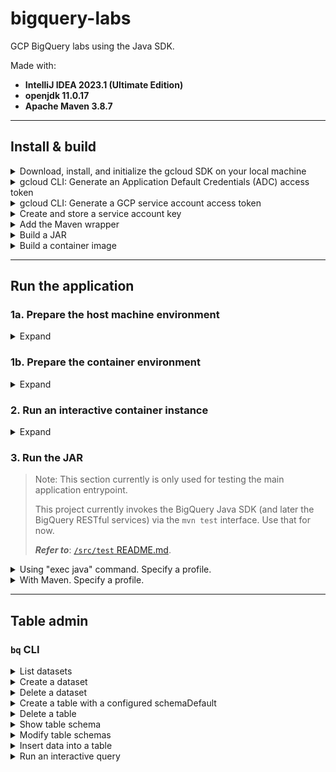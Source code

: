 # bigquery-labs

GCP BigQuery labs using the Java SDK.

Made with:
- **IntelliJ IDEA 2023.1 (Ultimate Edition)**
- **openjdk 11.0.17**
- **Apache Maven 3.8.7**


---


## Install & build

<details>
<summary>Download, install, and initialize the gcloud SDK on your local machine</summary>

Refer to the <a href="https://cloud.google.com/sdk/docs/install#other_installation_options">`gcloud` CLI documentation</a> to complete this step.

Install the `gcloud` SDK to the user's home directory (e.g., `/Users/USERNAME/google-cloud-sdk`). 

When it's finished installing, add the `gcloud` executable to your system's `$PATH` and run the command:

```shell
gcloud init
```

</details>


<details>
<summary>gcloud CLI: Generate an Application Default Credentials (ADC) access token</summary>

If you're running the application locally, you can use the following command to generate an access token:

```shell
export GCP_ADC_ACCESS_TOKEN="$(gcloud auth application-default print-access-token)"
```

</details>


<details>
<summary>gcloud CLI: Generate a GCP service account access token</summary>

Run this command to generate an access token for a specific GCP service account:

```shell
export GCP_SA_ACCESS_TOKEN=$(gcloud auth print-access-token --impersonate-service-account='SA_EMAIL_ADDRESS')
```

**Replace the following**:
- `SA_EMAIL_ADDRESS`: the email address of the service account to impersonate.

Example:

```shell
export GCP_SA_ACCESS_TOKEN=$(gcloud auth print-access-token --impersonate-service-account='9644524330-compute@developer.gserviceaccount.com')
```

</details>


<details>
<summary>Create and store a service account key</summary>

This section refers to usage of a GCP service account key (.json) file stored on your local file system.

To map a local `gcloud` installation to a volume on a container instance running the application, include the `-v` parameter in the `docker run` command used to start a container instance, as described below. 

### macOS

Assuming the user's service account key file is stored in the same directory as their local `gcloud` installation:

`/Users/USERNAME/.config/gcloud`

```shell
export LOCAL_GCLOUD_AUTH_DIRECTORY=$HOME/.config/gcloud
```

and the target volume on the container instance is: 

`/root/.config/gcloud`

```shell
export CONTAINER_GCLOUD_AUTH_DIRECTORY=/root/.config/gcloud
```

the command to run the container instance would be:

```shell
docker run --rm -it \
      -e GCP_SA_KEY_PATH=$GCP_SA_KEY_PATH \
      -e GCP_ADC_ACCESS_TOKEN=$GCP_ADC_ACCESS_TOKEN \
      -e GCP_SA_ACCESS_TOKEN=$GCP_SA_ACCESS_TOKEN \
      -e GCP_DEFAULT_USER_PROJECT_ID=$GCP_DEFAULT_USER_PROJECT_ID \
      -e GCP_DEFAULT_USER_DATASET=$GCP_DEFAULT_USER_DATASET \
      -e GCP_DEFAULT_USER_TABLE=$GCP_DEFAULT_USER_TABLE \
      -e GCP_SA_PROJECT_ID=$GCP_SA_PROJECT_ID \
      -e GCP_SA_DATASET=$GCP_SA_DATASET \
      -e GCP_SA_TABLE=$GCP_SA_TABLE \
      -v ${LOCAL_GCLOUD_AUTH_DIRECTORY}:${CONTAINER_GCLOUD_AUTH_DIRECTORY} \
      -v ${LOCAL_MAVEN_REPOSITORY}:${CONTAINER_MAVEN_REPOSITORY} \
      bigquery-labs
```

**Replace the following** in the path to the `gcloud` directory:

- `USERNAME`: the current OS user's username

so that the path to the service account key file is correct, e.g.:

`/Users/squidmin/.config/gcloud/sa-private-key.json`

Read <a href="https://cloud.google.com/iam/docs/keys-create-delete#iam-service-account-keys-create-gcloud">here</a> for more information about creating service account keys.

</details>


<details>
<summary>Add the Maven wrapper</summary>

Ensure that Maven is already installed on the machine that will run the container.

In the root of this project, run the command:

```shell
mvn wrapper:wrapper
```

Read <a href="https://maven.apache.org/install.html">here</a> for more information about installing Maven.

</details>


<details>
<summary>Build a JAR</summary>

```shell
./mvnw clean package -P integration \
  -DGCP_SA_KEY_PATH=$GCP_SA_KEY_PATH \
  -DGCP_ADC_ACCESS_TOKEN=$GCP_ADC_ACCESS_TOKEN \
  -DGCP_SA_ACCESS_TOKEN=$GCP_SA_ACCESS_TOKEN \
  -DGCP_DEFAULT_USER_PROJECT_ID=$GCP_DEFAULT_USER_PROJECT_ID \
  -DGCP_DEFAULT_USER_DATASET=$GCP_DEFAULT_USER_DATASET \
  -DGCP_DEFAULT_USER_TABLE=$GCP_DEFAULT_USER_TABLE \
  -DGCP_SA_PROJECT_ID=$GCP_SA_PROJECT_ID \
  -DGCP_SA_DATASET=$GCP_SA_DATASET \
  -DGCP_SA_TABLE=$GCP_SA_TABLE
```

</details>


<details>
<summary>Build a container image</summary>

```shell
docker build \
  --build-arg GCP_DEFAULT_USER_PROJECT_ID=$GCP_DEFAULT_USER_PROJECT_ID \
  -t bigquery-labs .
```

</details>


---


## Run the application


### 1a. Prepare the host machine environment

<details>
<summary>Expand</summary>

Until the main application entrypoint is developed, run the application's functionality via the `mvn test` interface.

Pass required environment variables on your local system to the VM options, as shown in the `createTableWithCustomSchema` example below:

```shell
./mvnw \
  -Dtest=BigQueryAdminClientIntegrationTest#createTableWithCustomSchema \
  test -P integration \
  -DGCP_SA_KEY_PATH=$GCP_SA_KEY_PATH \
  -DGCP_ADC_ACCESS_TOKEN=$GCP_ADC_ACCESS_TOKEN \
  -DGCP_DEFAULT_USER_PROJECT_ID=$GCP_DEFAULT_USER_PROJECT_ID \
  -DGCP_DEFAULT_USER_DATASET=$GCP_DEFAULT_USER_DATASET \
  -DGCP_DEFAULT_USER_TABLE=$GCP_DEFAULT_USER_TABLE \
  -Dschema="id:STRING,creation_timestamp:DATETIME,last_update_timestamp:DATETIME,column_a:STRING,column_b:BOOL"
```

</details>


### 1b. Prepare the container environment

<details>
<summary>Expand</summary>

### Environment variables

The `GCP_SA_KEY_PATH` environment variable is used to store the path to the user's GCP service account key file.
The user's service account key file is mapped to the `/root/.config/gcloud` directory on the container instance.

```shell
export GCP_SA_KEY_PATH=/root/.config/gcloud/sa-private-key.json
```

The `GCP_ADC_ACCESS_TOKEN` environment variable is used to store an OAuth2 access token for reaching BigQuery RESTful services _using Application Default Credentials_ (ADC).

```shell
export GCP_ADC_ACCESS_TOKEN=$(gcloud auth application-default print-access-token)
```

The `GCP_SA_ACCESS_TOKEN` environment variable is used to store an OAuth2 access token for reaching BigQuery RESTful services _as a specific service account_.

```shell
export GCP_SA_ACCESS_TOKEN=$(gcloud auth application-default print-access-token)
```

### Utility script (WIP)

The `run.sh` script at the root level of the project will set required environment variables automatically.

It accepts short and long arguments for each environment variable.

</details>


### 2. Run an interactive container instance

<details>
<summary>Expand</summary>

### `docker run`

```shell
docker run --rm -it \
  -e GCP_SA_KEY_PATH=$GCP_SA_KEY_PATH \
  -e GCP_ADC_ACCESS_TOKEN=$GCP_ADC_ACCESS_TOKEN \
  -e GCP_SA_ACCESS_TOKEN=$GCP_SA_ACCESS_TOKEN \
  -e GCP_DEFAULT_USER_PROJECT_ID=$GCP_DEFAULT_USER_PROJECT_ID \
  -e GCP_DEFAULT_USER_DATASET=$GCP_DEFAULT_USER_DATASET \
  -e GCP_DEFAULT_USER_TABLE=$GCP_DEFAULT_USER_TABLE \
  -e GCP_SA_PROJECT_ID=$GCP_SA_PROJECT_ID \
  -e GCP_SA_DATASET=$GCP_SA_DATASET \
  -e GCP_SA_TABLE=$GCP_SA_TABLE \
  -v ${LOCAL_GCLOUD_AUTH_DIRECTORY}:${CONTAINER_GCLOUD_AUTH_DIRECTORY} \
  -v ${LOCAL_MAVEN_REPOSITORY}:${CONTAINER_MAVEN_REPOSITORY} \
  bigquery-labs
```

---

### `./run.sh` utility script

```shell
./run.sh \
  -dpid $GCP_DEFAULT_USER_PROJECT_ID \
  -sakp $HOME/.config/gcloud/sa-private-key.json \
  -saat access_token_placeholder \
  -adcat $(gcloud auth application-default print-access-token)
```

Or use long arguments:

```shell
./run.sh \
  --GCP_DEFAULT_USER_PROJECT_ID $GCP_DEFAULT_USER_PROJECT_ID \
  --GCP_SA_KEY_PATH $HOME/.config/gcloud/sa-private-key.json \
  --GCP_SA_ACCESS_TOKEN access_token_placeholder \
  --GCP_ADC_ACCESS_TOKEN $(gcloud auth application-default print-access-token)
```

### `run.sh` options

<details>
<summary>Expand</summary>

`run.sh` implements the following options:

- `--default`: Start the application on the user's host system with default run environment settings.<br>

  <details>
  <summary>Example</summary>

  ```shell
  ./run.sh --default
  ```

  </details>

- `-ci`, `--container-instance`: Run a container instance pointing to the root directory of the application.

  <details>
  <summary>Example</summary>

  ```shell
  ./run.sh --container-instance
  ```

  </details>

- `-nci`, `--no-container-instance`: Build and run the application without starting a container instance.

  <details>
  <summary>Example</summary>

  ```shell
  ./run.sh -nci
  ```

  </details>

- `-i SA_EMAIL_ADDRESS`, `--impersonate SA_EMAIL_ADDRESS`: Impersonate a GCP service account.

  Replace `SA_EMAIL_ADDRESS` with the email address of the service account to impersonate.

  <details>
  <summary>Example</summary>

  ```shell
  ./run.sh --default -ci --impersonate-service-account SA_EMAIL_ADDRESS
  ```

  **Replace the following**:
  - `SA_EMAIL_ADDRESS`: the impersonated service account's email address.

  </details>

</details>


### Other examples

<details>
<summary>Build JAR, build image, & start an interactive container instance with default run environment settings</summary>

```shell
./run.sh --default --container-instance
```

```shell
./run.sh --default -ci
```

</details>


<details>
<summary>Build and run JAR with default run environment settings</summary>

```shell
./run.sh --default
```

```shell
./run.sh --default --no-container-instance
```

```shell
./run.sh --default -nci
```

</details>


</details>


### 3. Run the JAR

> Note: This section currently is only used for testing the main application entrypoint.
>
> This project currently invokes the BigQuery Java SDK (and later the BigQuery RESTful services) via the `mvn test` interface. Use that for now.
> 
> _**Refer to**_: <a href="https://github.com/squidmin/bigquery-labs/blob/main/src/test/README.md">`/src/test` README.md</a>.

<details>
<summary>Using "exec java" command. Specify a profile.</summary>

```shell
exec java -jar \
  -Dspring.profiles.active=$PROFILE \
  -DGCP_SA_KEY_PATH=$GCP_SA_KEY_PATH \
  -DGCP_ADC_ACCESS_TOKEN=$GCP_ADC_ACCESS_TOKEN \
  -DGCP_SA_ACCESS_TOKEN=$GCP_SA_ACCESS_TOKEN \
  -DGCP_DEFAULT_USER_PROJECT_ID=$GCP_DEFAULT_USER_PROJECT_ID \
  -DGCP_DEFAULT_USER_DATASET="test_dataset_integration" \
  -DGCP_DEFAULT_USER_TABLE="test_table_integration_custom" \
  ./target/bigquery-labs-0.0.1-SNAPSHOT.jar
```

</details>


<details>
<summary>With Maven. Specify a profile.</summary>

```shell
mvn spring-boot:run \
  -Dspring-boot.run.profiles=$PROFILE \
  -DGCP_SA_KEY_PATH=$GCP_SA_KEY_PATH \
  -DGCP_ADC_ACCESS_TOKEN=$GCP_ADC_ACCESS_TOKEN \
  -DGCP_SA_ACCESS_TOKEN=$GCP_SA_ACCESS_TOKEN \
  -DGCP_DEFAULT_USER_PROJECT_ID=$GCP_DEFAULT_USER_PROJECT_ID \
  -DGCP_DEFAULT_USER_DATASET="test_dataset_integration" \
  -DGCP_DEFAULT_USER_TABLE="test_table_integration_custom"
```

</details>


---


## Table admin

### `bq` CLI

<details>
<summary>List datasets</summary>

```shell
bq ls --filter labels.key:value \
  --max_results INTEGER \
  --format=prettyjson \
  --project_id PROJECT_ID
```

**Replace the following**:
- `key:value`: a label key and value, if applicable.
- `INTEGER`: an integer representing the number of datasets to list.
- `PROJECT_ID`: the name of the GCP project containing the datasets to list.

**Examples**:

```shell
bq ls --format=pretty
```

</details>


<details>
<summary>Create a dataset</summary>

Refer to the <a href="https://cloud.google.com/bigquery/docs/datasets#create-dataset">GCP documentation for creating datasets</a>.

**Examples**:

```shell
bq --location=us mk \
  --dataset \
  --default_partition_expiration=3600 \
  --default_table_expiration=3600 \
  --description="An example." \
  --label=test_label_1:test_value_1 \
  --label=test_label_2:test_value_2 \
  --max_time_travel_hours=168 \
  --storage_billing_model=LOGICAL \
  ${GCP_DEFAULT_USER_PROJECT_ID}:${GCP_DEFAULT_USER_DATASET}
```

The Cloud Key Management Service (KMS) key parameter (`KMS_KEY_NAME`) can be specified.
This parameter is used to pass the name of the default Cloud Key Management Service key used to protect newly created tables in this dataset.
You cannot create a Google-encrypted table in a dataset with this parameter set.

```shell
bq --location=us mk \
  --dataset \
  --default_kms_key=KMS_KEY_NAME \
  ... \
  ${GCP_DEFAULT_USER_PROJECT_ID}:${GCP_DEFAULT_USER_DATASET}
```

</details>


<details>
<summary>Delete a dataset</summary>

Refer to the <a href="https://cloud.google.com/bigquery/docs/managing-datasets#delete_a_dataset">GCP documentation for deleting a dataset</a>.

#### Examples:

Remove all tables in the dataset (`-r` flag):

```shell
bq rm -r -f -d ${GCP_DEFAULT_USER_PROJECT_ID}:${GCP_DEFAULT_USER_DATASET}
```

</details>


<details>
<summary>Create a table with a configured schemaDefault</summary>

**Create an empty table with an inline schemaDefault definition**

```shell
bq mk --table PROJECT_ID:DATASET.TABLE SCHEMA
```

**Replace the following**:
- `PROJECT_ID`: the name of the GCP project to target.
- `DATASET`: the name of the BigQuery dataset to target.
- `TABLE`: the name of the BigQuery table to target.
- `SCHEMA`: an inline schema definition.

Example:

```shell
bq mk --table \
  ${GCP_DEFAULT_USER_PROJECT_ID}:${GCP_DEFAULT_USER_DATASET}.test_table_name_lofty \
  id:STRING,creation_timestamp:DATETIME,last_update_timestamp:DATETIME,column_a:STRING,column_b:STRING
```

### Specify the schemaDefault in a JSON schemaDefault file

For an example JSON schemaDefault file, refer to: `/schemaDefault/example.json`.

**Create an empty table**

```shell
bq mk --table \
  PROJECT_ID:DATASET.TABLE \
  ./path/to/schema/file.json
```

Example:

```shell
bq mk --table \
  ${GCP_DEFAULT_USER_PROJECT_ID}:${GCP_DEFAULT_USER_DATASET}.test_table_name_lofty \
  ./schema/example.json
```

**Create a table with CSV data**

```shell
bq --location=location load \
  --source_format=format \
  PROJECT_ID:DATASET.TABLE \
  ./path/to/data/file.csv \
  ./path/to/schema/file.json
```

Example:

```shell
bq --location=us load \
  --source_format=CSV \
  ${GCP_DEFAULT_USER_PROJECT_ID}:${GCP_DEFAULT_USER_DATASET}.test_table_name_lofty \
  ./csv/example.csv \
  ./schema/example.json
```

Refer to the BigQuery documentation: <a href="https://cloud.google.com/bigquery/docs/loading-data-cloud-storage-csv#details_of_loading_csv_data">Details of loading CSV data</a>.

</details>


<details>
<summary>Delete a table</summary>

```shell
bq rm --table ${GCP_DEFAULT_USER_PROJECT_ID}:${GCP_DEFAULT_USER_DATASET}.test_table_name_lofty
```

</details>


<details>
<summary>Show table schema</summary>

Example:

```shell
bq show \
  --schema \
  --format=prettyjson \
  ${GCP_DEFAULT_USER_PROJECT_ID}:${GCP_DEFAULT_USER_DATASET}.test_table_name_lofty
```

The table schema can be written to a file:

```shell
bq show \
  --schema \
  --format=prettyjson \
  ${GCP_DEFAULT_USER_PROJECT_ID}:${GCP_DEFAULT_USER_DATASET}.test_table_name_lofty \ > ./schema/example_show-write.json
```

</details>


<details>
<summary>Modify table schemas</summary>

```shell
bq update \
  ${GCP_DEFAULT_USER_PROJECT_ID}:${GCP_DEFAULT_USER_DATASET}.test_table_name_lofty \
  ./schema/example_update.json
```

Refer to the <a href="https://cloud.google.com/bigquery/docs/managing-table-schemas">GCP documentation on modifying table schemas.</a>.

</details>


<details>
<summary>Insert data into a table</summary>

**Examples**:

Insert for known values:

```shell
bq insert ${GCP_DEFAULT_USER_PROJECT_ID}:${GCP_DEFAULT_USER_DATASET}.test_table_name_lofty ./json/example.json
```

Specify a template suffix (`--template_suffix` or `-x`):

```shell
bq insert --ignore_unknown_values \
  --template_suffix=_insert \
  ${GCP_DEFAULT_USER_PROJECT_ID}:${GCP_DEFAULT_USER_DATASET}.test_table_name_lofty \
  ./json/example.json
```

Refer to the <a href="">`bq insert` documentation</a>.

</details>


<details>
<summary>Run an interactive query</summary>

```shell
bq query \
  --use_legacy_sql=false \
  'query_string'
```

Example:

```shell
bq query \
  --use_legacy_sql=false \
  'SELECT
    id, column_b
  FROM
    `lofty-root-378503.test_dataset_name_lofty.test_table_name_lofty`
  LIMIT
    3;'
```

</details>
